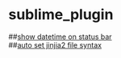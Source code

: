 # sublime_plugin
##[show datetime on status bar](./showDatetimeOnStatusBar/showDatetimeOnStatusBar.py)  
##[auto set jinjia2 file syntax](./autoJinja2/autoJinja2.py)  
